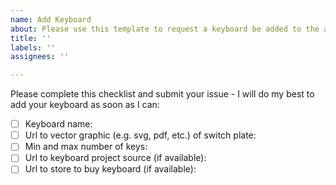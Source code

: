 ```yaml
---
name: Add Keyboard
about: Please use this template to request a keyboard be added to the app
title: ''
labels: ''
assignees: ''

---
```


Please complete this checklist and submit your issue - I will do my best to add your keyboard as soon as I can:

- [ ] Keyboard name:
- [ ] Url to vector graphic (e.g. svg, pdf, etc.) of switch plate:
- [ ] Min and max number of keys:
- [ ] Url to keyboard project source (if available):
- [ ] Url to store to buy keyboard (if available):
